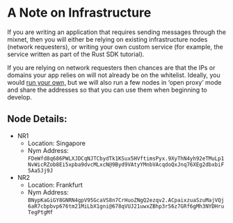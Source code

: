 # A Note on Infrastructure
If you are writing an application that requires sending messages through the mixnet, then you will either be relying on existing infrastructure nodes (network requesters), or writing your own custom service (for example, the service written as part of the Rust SDK tutorial).

If you are relying on network requesters then chances are that the IPs or domains your app relies on will not already be on the whitelist. Ideally, you would [run your own,](https://nymtech.net/operators/nodes/network-requester-setup.html) but we will also run a few nodes in ‘open proxy’ mode and share the addresses so that you can use them when beginning to develop. 

## Node Details:
- NR1
  - Location: Singapore
  - Nym Address: `FDeWfd8q686PWLXJDCqNJTCbydTk1KSux5HVftimsPyx.9XyThN4yh92eTMuLp1NvWicRZob8Ei5xpba9dvcMLxcN@9Byd9VAtyYMnbVAcqdoQxJnq76XEg2dbxbiF5Aa5Jj9J`
- NR2
  - Location: Frankfurt
  - Nym Address: `BNypKaGiGY8GNRN4gpV95GcaVS8n7CrHuoZNgQ2ezqv2.ACpaixzuaSzuMajVQj6aR7cbpbvp676tm21MiLbX1gni@678qVUJ21uwxZBhp3r56z7GRf6gMh3NYDHruTegPtgMf`